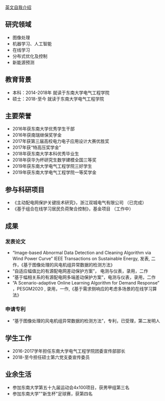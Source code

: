 [英文自我介绍](./Eng_index.md)
## 研究领域
- 图像处理
- 机器学习、人工智能
- 在线学习
- 分布式优化及控制
- 新能源预测

## 教育背景
- 本科：2014-2018年 就读于东南大学电气工程学院
- 硕士：2018-至今 就读于东南大学电气工程学院

## 主要荣誉
- 2016年获东南大学优秀学生干部
- 2016年获南瑞继保奖学金
- 2017年获第三届高校电力电子应用设计大赛优胜奖
- 2017年获“特高压奖学金”
- 2018年获东南大学本科优秀毕业生
- 2018年获华为杯研究生数学建模全国三等奖
- 2019年获东南大学电气工程学院三好学生
- 2019年获东南大学电气工程学院一等奖学金

## 参与科研项目
- 《主动配电网保护关键技术研究》，浙江双城电气有限公司 （已完成）
- 《基于组合在线学习居民负荷聚合控制》，基金项目 （工作中）

## 成果
### 发表论文
- “Image-based Abnormal Data Detection and Cleaning Algorithm via Wind Power Curve” IEEE Transactions on Sustainable Energy, 发表, 二作，《基于图像处理的风电机组异常数据的检测方法》
- “自适应幅值比的有源配电网差动保护方案”， 电测与仪表，录用，二作
- “基于幅相关系的有源配电网多端差动保护方案”，电测与仪表，录用，二作
- “A Scenario-adaptive Online Learning Algorithm for Demand Response” ，PESGM2020 , 录用，一作,《基于需求侧响应的考虑多场景的在线学习算法》

### 申请专利
- “基于图像处理的风电机组异常数据的检测方法”，专利，已受理，第二发明人

## 学生工作
- 2016-2017学年担任东南大学电气工程学院团委宣传部部长
- 2018-至今担任硕士第六党支委宣传委员

## 业余生活
- 参加东南大学第五十九届运动会4x100项目，获男甲组第三名
- 参加东南大学""新生杯"足球赛，获第四名